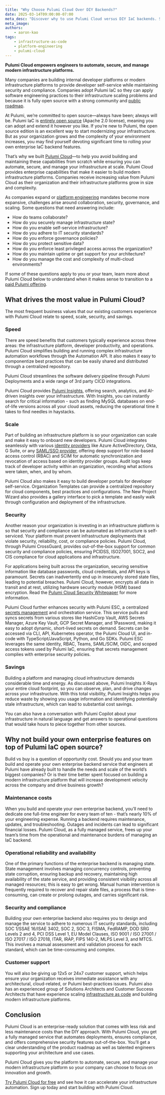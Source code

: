 ```yaml
---
title: "Why Choose Pulumi Cloud Over DIY Backends?"
date: 2025-03-14T09:00:00-07:00
meta_desc: "Discover why to use Pulumi Cloud versus DIY IaC backends. Save time, reduce costs, and ensure compliance."
meta_image:
authors:
    - aaron-kao
tags:
    - infrastructure-as-code
    - platform-engineering
    - pulumi-cloud
---
```


**Pulumi Cloud empowers engineers to automate, secure, and manage modern infrastructure platforms.**

Many companies are building internal developer platforms or modern infrastructure platforms to provide developer self-service while maintaining security and compliance. Companies adopt Pulumi IaC so they can apply software engineering practices to their infrastructure scaling problems and because it is fully open source with a strong community and [public roadmap](https://github.com/orgs/pulumi/projects/44/).

At Pulumi, we’re committed to open source&mdash;always have been; always will be. Pulumi IaC is [entirely open source](https://github.com/pulumi/pulumi) (Apache 2.0 license), meaning you can adopt and extend it however you like. If you’re new to Pulumi, the open source edition is an excellent way to start modernizing your infrastructure. But as your organization grows and the complexity of your environment increases, you may find yourself devoting significant time to rolling your own enterprise IaC backend features.

That’s why we built [Pulumi Cloud](/product/pulumi-cloud/)&mdash;to help you avoid building and maintaining these capabilities from scratch while ensuring you can automate, secure, and manage your infrastructure at scale. Pulumi Cloud provides enterprise capabilities that make it easier to build modern infrastructure platforms. Companies receive increasing value from Pulumi Cloud as their organization and their infrastructure platforms grow in size and complexity.

As companies expand or [platform engineering](/what-is/what-is-platform-engineering/) mandates become more expansive, challenges arise around collaboration, security, governance, and scaling. Some questions that need answering include:

- How do teams collaborate?
- How do you securely manage infrastructure state?
- How do you enable self-service infrastructure?
- How do you adhere to IT security standards?
- How do you enforce governance policies?
- How do you protect sensitive data?
- How do you enforce least privileged access across the organization?
- How do you maintain uptime or get support for your architecture?
- How do you manage the cost and complexity of multi-cloud environments?

If some of these questions apply to you or your team, learn more about Pulumi Cloud below to understand when it makes sense to transition to a [paid Pulumi offering](/pricing/).

## What drives the most value in Pulumi Cloud?

The most frequent business values that our existing customers experience with Pulumi Cloud relate to speed, scale, security, and savings.

### Speed

There are speed benefits that customers typically experience across three areas:  the infrastructure platform, developer productivity, and operations. Pulumi Cloud simplifies building and running complex infrastructure automation workflows through the Automation API. It also makes it easy to componentize best practices that can be easily shared and distributed through a centralized repository.

Pulumi Cloud streamlines the software delivery pipeline through Pulumi Deployments and a wide range of 3rd party CICD integrations.

Pulumi Cloud provides [Pulumi Insights](/product/pulumi-insights/), offering search, analytics, and AI-driven insights over your infrastructure. With Insights, you can instantly search for critical information - such as finding MySQL databases on end-of-life versions across all your cloud assets, reducing the operational time it takes to find needles in haystacks.

### Scale

Part of building an infrastructure platform is so your organization can scale and make it easy to onboard new developers. Pulumi Cloud integrates seamlessly with various [identity providers](/docs/pulumi-cloud/access-management/oidc/) like Azure ActiveDirectory, Okta, G Suite, or any [SAML/SSO provider](/docs/pulumi-cloud/access-management/saml/), offering deep support for role-based access control (RBAC) and SCIM for automatic synchronization and revocation of access based on identity provider groups. Audit logs keep track of developer activity within an organization, recording what actions were taken, when, and by whom.

Pulumi Cloud also makes it easy to build developer portals for developer self-service. Organization Templates can provide a centralized repository for cloud components, best practices and configurations. The New Project Wizard also provides a gallery interface to pick a template and easily walk through configuration and deployment of the infrastructure.

### Security

Another reason your organization is investing in an infrastructure platform is so that security and compliance can be automated as infrastructure is self-serviced. Your platform must prevent infrastructure deployments that violate security, reliability, cost, or compliance policies. Pulumi Cloud, through Pulumi CrossGuard, provides out-of-the-box support for common security and compliance policies, ensuring PCIDSS, ISO27001, SOC2, and CIS compliance for cloud applications and infrastructure.

For applications being built across the organization, securing sensitive information like database passwords, cloud credentials, and API keys is paramount. Secrets can inadvertently end up in insecurely stored state files, leading to potential breaches. Pulumi Cloud, however, encrypts all data in transit and at rest, utilizing hardware security module (HSM) based encryption. Read the [Pulumi Cloud Security Whitepaper](/security/pulumi-cloud-security-whitepaper.pdf) for more information.

Pulumi Cloud further enhances security with Pulumi ESC, a centralized [secrets management](/what-is/what-is-secrets-management/) and orchestration service. This service pulls and syncs secrets from various stores like HashiCorp Vault, AWS Secrets Manager, Azure Key Vault, GCP Secret Manager, and 1Password, making it easy to adopt dynamic, short-lived secrets on demand. Secrets can be accessed via CLI, API, Kubernetes operator, the Pulumi Cloud UI, and in-code with TypeScript/JavaScript, Python, and Go SDKs. Pulumi ESC leverages the same identity, RBAC, Teams, SAML/SCIM, OIDC, and scoped access tokens used by Pulumi IaC, ensuring that secrets management complies with enterprise security policies.

### Savings

Building a platform and managing cloud infrastructure demands considerable time and energy. As discussed above, Pulumi Insights X-Rays your entire cloud footprint, so you can observe, plan, and drive changes across your infrastructure. With this total visibility, Pulumi Insights helps you reduce waste by showing you usage information and identifying potentially stale infrastructure, which can lead to substantial cost savings.

You can also have a conversation with Pulumi Copilot about your infrastructure in natural language and get answers to operational questions that would take hours to piece together from other sources.

## Why not build your own enterprise features on top of Pulumi IaC open source?

Build vs buy is a question of opportunity cost. Should you and your team build and operate your own enterprise backend service that engineers at Pulumi have already built to handle the needs and scale of the world’s biggest companies? Or is their time better spent focused on building a modern infrastructure platform that will increase development velocity across the company and drive business growth?

### Maintenance costs

When you build and operate your own enterprise backend, you’ll need to dedicate one full-time engineer for every team of ten - that’s nearly 10% of your engineering expense. Running a backend requires maintenance, updates, and troubleshooting. Outages and incidents can lead to significant financial losses. Pulumi Cloud, as a fully managed service, frees up your team’s time from the operational and maintenance burdens of managing an IaC backend.

### Operational reliability and availability

One of the primary functions of the enterprise backend is managing state. State management involves managing concurrency controls, preventing state corruption, ensuring backup and recovery, maintaining high availability of the state service, and providing consistent visibility across all managed resources; this is easy to get wrong. Manual human intervention is frequently required to recover and repair state files, a process that is time-consuming, can create or prolong outages, and carries significant risk.

### Security and compliance

Building your own enterprise backend also requires you to design and manage the service to adhere to numerous IT security standards, including SOC 1/SSAE 16/ISAE 3402, SOC 2, SOC 3, FISMA, FedRAMP, DOD SRG Levels 2 and 4, PCI DSS Level 1, EU Model Clauses, ISO 9001 / ISO 27001 / ISO 27017 / ISO 27018, ITAR, IRAP, FIPS 140-2, MLPS Level 3, and MTCS. This involves a manual assessment and validation process for each standard, which can be time-consuming and complex.

### Customer support

You will also be giving up 12x5 or 24x7 customer support, which helps ensure your organization receives immediate assistance with any architectural, cloud-related, or Pulumi best-practices issues. Pulumi also has an experienced group of Solutions Architects and Customer Success Architects that have experience scaling [infrastructure as code](/what-is/what-is-infrastructure-as-code/) and building modern infrastructure platforms.

## Conclusion

Pulumi Cloud is an enterprise-ready solution that comes with less risk and less maintenance costs than the DIY approach. With Pulumi Cloud, you get a fully managed service that automates deployments, ensures compliance, and offers comprehensive security features out-of-the-box. You’ll get a clear understanding of the product roadmap as well as talented engineers supporting your architecture and use cases.

Pulumi Cloud gives you the platform to automate, secure, and manage your modern infrastructure platform so your company can choose to focus on innovation and growth.

[Try Pulumi Cloud for free](https://app.pulumi.com/) and see how it can accelerate your infrastructure automation. Sign up today and start building with Pulumi Cloud.
